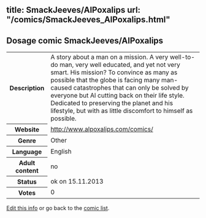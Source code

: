 title: SmackJeeves/AlPoxalips
url: "/comics/SmackJeeves_AlPoxalips.html"
---
Dosage comic SmackJeeves/AlPoxalips
-----------------------------------------

<p id="msg"></p>
<script type="text/javascript">
if (window.location.search === '?edit_info_mail=sent_ok') {
  var elem = document.getElementById("msg");
  elem.innerHTML = 'Edited information sucessfully sent for review, which is usually done daily. Thanks!';
  elem.className = 'ok';
}
</script>
<table class="comicinfo">
<tr>
<th>Description</th><td>A story about a man on a mission. A very well-to-do man, very well educated, and yet not very smart. His mission? To convince as many as possible that the globe is facing many man-caused catastrophes that can only be solved by everyone but Al cutting back on their life style. Dedicated to preserving the planet and his lifestyle, but with as little discomfort to himself as possible.</td>
</tr>
<tr>
<th>Website</th><td><a href="http://www.alpoxalips.com/comics/">http://www.alpoxalips.com/comics/</a></td>
</tr>
<tr>
<th>Genre</th><td>Other</td>
</tr>
<tr>
<th>Language</th><td>English</td>
</tr>
<tr>
<th>Adult content</th><td>no</td>
</tr>
<tr>
<th>Status</th><td>ok on 15.11.2013</td>
</tr>
<tr>
<th>Votes</th><td>0</td>
</tr>
</table>

[Edit this info](SmackJeeves_AlPoxalips_edit.html) or go back to the [comic list](../comic-index.html).
